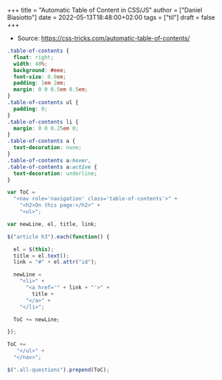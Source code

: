 +++
title = "Automatic Table of Content in CSS/JS"
author = ["Daniel Biasiotto"]
date = 2022-05-13T18:48:00+02:00
tags = ["til"]
draft = false
+++

-   Source: <https://css-tricks.com/automatic-table-of-contents/>

<!--listend-->

```css
.table-of-contents {
  float: right;
  width: 40%;
  background: #eee;
  font-size: 0.8em;
  padding: 1em 2em;
  margin: 0 0 0.5em 0.5em;
}
.table-of-contents ul {
  padding: 0;
}
.table-of-contents li {
  margin: 0 0 0.25em 0;
}
.table-of-contents a {
  text-decoration: none;
}
.table-of-contents a:hover,
.table-of-contents a:active {
  text-decoration: underline;
}
```

```javascript
var ToC =
  "<nav role='navigation' class='table-of-contents'>" +
    "<h2>On this page:</h2>" +
    "<ul>";

var newLine, el, title, link;

$("article h3").each(function() {

  el = $(this);
  title = el.text();
  link = "#" + el.attr("id");

  newLine =
    "<li>" +
      "<a href='" + link + "'>" +
        title +
      "</a>" +
    "</li>";

  ToC += newLine;

});

ToC +=
   "</ul>" +
  "</nav>";

$(".all-questions").prepend(ToC);
```
